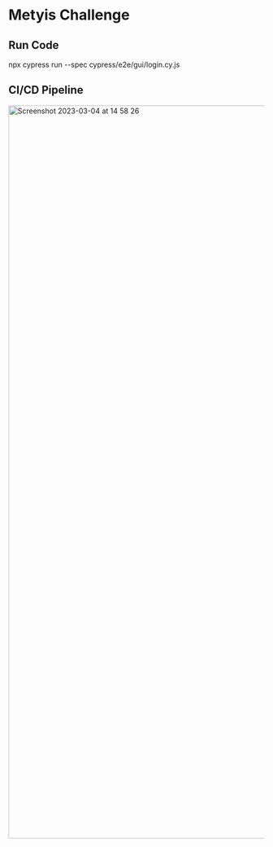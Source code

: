 # Metyis Challenge

## Run Code

npx cypress run --spec cypress/e2e/gui/login.cy.js

## CI/CD Pipeline

<img width="1440" alt="Screenshot 2023-03-04 at 14 58 26" src="https://user-images.githubusercontent.com/32099971/222917272-069429c0-10b8-42e0-ac07-9c59c6208632.png">

